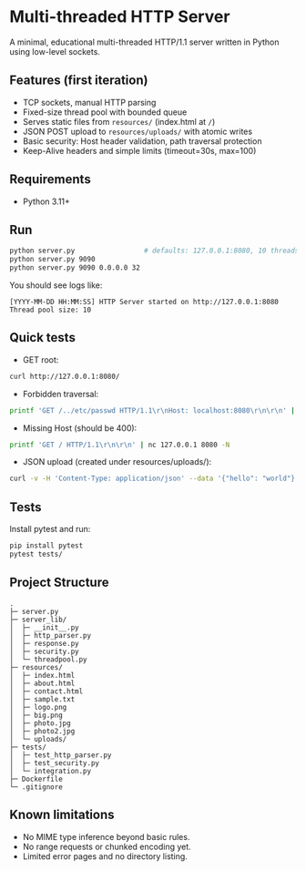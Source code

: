 # Multi-threaded HTTP Server

A minimal, educational multi-threaded HTTP/1.1 server written in Python using low-level sockets.

## Features (first iteration)
- TCP sockets, manual HTTP parsing
- Fixed-size thread pool with bounded queue
- Serves static files from `resources/` (index.html at `/`)
- JSON POST upload to `resources/uploads/` with atomic writes
- Basic security: Host header validation, path traversal protection
- Keep-Alive headers and simple limits (timeout=30s, max=100)

## Requirements
- Python 3.11+

## Run
```bash
python server.py                 # defaults: 127.0.0.1:8080, 10 threads
python server.py 9090
python server.py 9090 0.0.0.0 32
```

You should see logs like:
```
[YYYY-MM-DD HH:MM:SS] HTTP Server started on http://127.0.0.1:8080
Thread pool size: 10
```

## Quick tests
- GET root:
```bash
curl http://127.0.0.1:8080/
```
- Forbidden traversal:
```bash
printf 'GET /../etc/passwd HTTP/1.1\r\nHost: localhost:8080\r\n\r\n' | nc 127.0.0.1 8080
```
- Missing Host (should be 400):
```bash
printf 'GET / HTTP/1.1\r\n\r\n' | nc 127.0.0.1 8080 -N
```
- JSON upload (created under resources/uploads/):
```bash
curl -v -H 'Content-Type: application/json' --data '{"hello": "world"}' http://127.0.0.1:8080/upload
```

## Tests
Install pytest and run:
```bash
pip install pytest
pytest tests/
```

## Project Structure
```
.
├─ server.py
├─ server_lib/
│  ├─ __init__.py
│  ├─ http_parser.py
│  ├─ response.py
│  ├─ security.py
│  └─ threadpool.py
├─ resources/
│  ├─ index.html
│  ├─ about.html
│  ├─ contact.html
│  ├─ sample.txt
│  ├─ logo.png
│  ├─ big.png
│  ├─ photo.jpg
│  ├─ photo2.jpg
│  └─ uploads/
├─ tests/
│  ├─ test_http_parser.py
│  ├─ test_security.py
│  └─ integration.py
├─ Dockerfile
└─ .gitignore
```

## Known limitations
- No MIME type inference beyond basic rules.
- No range requests or chunked encoding yet.
- Limited error pages and no directory listing.